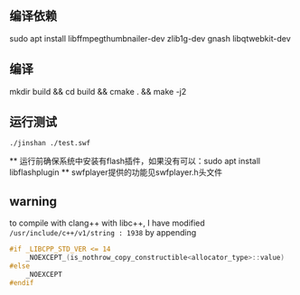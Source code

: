 ## 编译依赖
sudo apt install libffmpegthumbnailer-dev zlib1g-dev gnash libqtwebkit-dev

## 编译
mkdir build && cd build && cmake . && make -j2

## 运行测试
`./jinshan ./test.swf`

** 运行前确保系统中安装有flash插件，如果没有可以：sudo apt install libflashplugin **
swfplayer提供的功能见swfplayer.h头文件

## warning 
to compile with clang++ with libc++, I have modified 
`/usr/include/c++/v1/string : 1938`
by appending
```c
#if _LIBCPP_STD_VER <= 14
    _NOEXCEPT_(is_nothrow_copy_constructible<allocator_type>::value)
#else
    _NOEXCEPT
#endif
```
